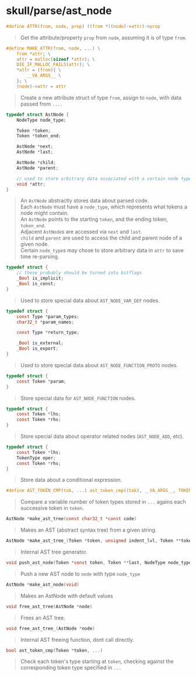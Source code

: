 # skull/parse/ast_node

```c
#define ATTR(from, node, prop) ((from *)(node)->attr)->prop
```

> Get the attribute/property `prop` from `node`, assuming it is of type `from`.

```c
#define MAKE_ATTR(from, node, ...) \
	from *attr; \
	attr = malloc(sizeof *attr); \
	DIE_IF_MALLOC_FAILS(attr); \
	*attr = (from){ \
		__VA_ARGS__ \
	}; \
	(node)->attr = attr
```

> Create a new attribute struct of type `from`, assign to `node`, with data passed from `...`.

```c
typedef struct AstNode {
	NodeType node_type;

	Token *token;
	Token *token_end;

	AstNode *next;
	AstNode *last;

	AstNode *child;
	AstNode *parent;

	// used to store arbitrary data associated with a certain node type
	void *attr;
}
```

> An `AstNode` abstractly stores data about parsed code.
> \
> Each `AstNode` must have a `node_type`, which represents what tokens a node might contain.
> \
> An `AstNode` points to the starting `token`, and the ending token, `token_end`.
> \
> Adjacent `AstNode`s are accessed via `next` and `last`.
> \
> `child` and `parent` are used to access the child and parent node of a given node.
> \
> Certain `node_type`s may chose to store arbitrary data in `attr` to save time re-parsing.

```c
typedef struct {
	// these probably should be turned into bitflags
	_Bool is_implicit;
	_Bool is_const;
}
```

> Used to store special data about `AST_NODE_VAR_DEF` nodes.

```c
typedef struct {
	const Type *param_types;
	char32_t *param_names;

	const Type *return_type;

	_Bool is_external;
	_Bool is_export;
}
```

> Used to store special data about `AST_NODE_FUNCTION_PROTO` nodes.

```c
typedef struct {
	const Token *param;
}
```

> Store special data for `AST_NODE_FUNCTION` nodes.

```c
typedef struct {
	const Token *lhs;
	const Token *rhs;
}
```

> Store special data about operator related nodes (`AST_NODE_ADD`, etc).

```c
typedef struct {
	const Token *lhs;
	TokenType oper;
	const Token *rhs;
}
```

> Store data about a conditional expression.

```c
#define AST_TOKEN_CMP(tok, ...) ast_token_cmp((tok), __VA_ARGS__, TOKEN_END)
```

> Compare a variable number of token types stored in `...` agains each successive token in `token`.

```c
AstNode *make_ast_tree(const char32_t *const code)
```

> Makes an AST (abstract syntax tree) from a given string.

```c
AstNode *make_ast_tree_(Token *token, unsigned indent_lvl, Token **token_last)
```

> Internal AST tree generator.

```c
void push_ast_node(Token *const token, Token **last, NodeType node_type, AstNode **node)
```

> Push a new AST node to `node` with type `node_type`

```c
AstNode *make_ast_node(void)
```

> Makes an AstNode with default values

```c
void free_ast_tree(AstNode *node)
```

> Frees an AST tree.

```c
void free_ast_tree_(AstNode *node)
```

> Internal AST freeing function, dont call directly.

```c
bool ast_token_cmp(Token *token, ...)
```

> Check each token's type starting at `token`, checking against the corresponding token type specified in `...`

